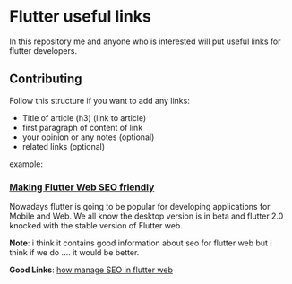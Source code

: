 # Flutter useful links
In this repository me and anyone who is interested will put useful links for flutter developers.

## Contributing 

Follow this structure if you want to add any links:

- Title of article (h3) (link to article)
- first paragraph of content of link
- your opinion or any notes (optional)
- related links (optional)


example:

### [Making Flutter Web SEO friendly](https://medium.com/mindful-engineering/flutter-web-seo-friendly-317528c29cc6)
Nowadays flutter is going to be popular for developing applications for Mobile and Web. We all know the desktop version is in beta and flutter 2.0 knocked with the stable version of Flutter web.

**Note**: i think it contains good information about seo for flutter web but i think if we do .... it would be better.

**Good Links**: [how manage SEO in flutter web](https://stackoverflow.com/questions/71634738/how-manage-seo-in-flutter-web)

<br/>
